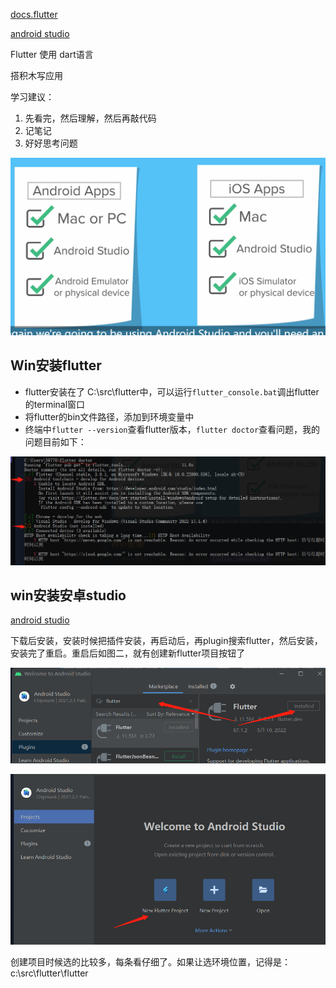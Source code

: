 [docs.flutter](https://docs.flutter.dev/)

[android studio](https://developer.android.google.cn/studio)

Flutter 使用 dart语言

搭积木写应用

学习建议：

1. 先看完，然后理解，然后再敲代码
2. 记笔记
3. 好好思考问题

![image-20220601004737265](./笔记素材图/image-20220601004737265-16540156600871.png)



## Win安装flutter

* flutter安装在了 C:\src\flutter中，可以运行`flutter_console.bat`调出flutter的terminal窗口
* 将flutter的bin文件路径，添加到环境变量中
* 终端中`flutter --version`查看flutter版本，`flutter doctor`查看问题，我的问题目前如下：

![image-20220601010609706](笔记素材图/image-20220601010609706-16540167705572.png)

## win安装安卓studio

[android studio](https://developer.android.google.cn/studio)

下载后安装，安装时候把插件安装，再启动后，再plugin搜索flutter，然后安装，安装完了重启。重启后如图二，就有创建新flutter项目按钮了

![image-20220601012117022](笔记素材图/image-20220601012117022-16540176779043.png)

![image-20220601012152713](笔记素材图/image-20220601012152713-16540177144614.png)

创建项目时候选的比较多，每条看仔细了。如果让选环境位置，记得是： c:\src\flutter\flutter